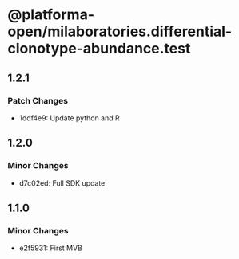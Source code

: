 # @platforma-open/milaboratories.differential-clonotype-abundance.test

## 1.2.1

### Patch Changes

- 1ddf4e9: Update python and R

## 1.2.0

### Minor Changes

- d7c02ed: Full SDK update

## 1.1.0

### Minor Changes

- e2f5931: First MVB
